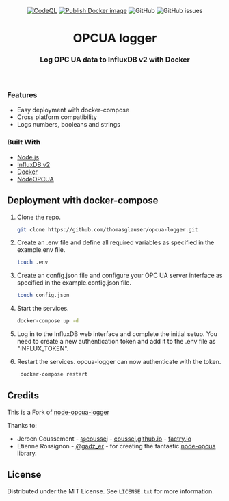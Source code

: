 <div align="center">

[![CodeQL](https://github.com/thomasglauser/opcua-logger/actions/workflows/codeql-analysis.yml/badge.svg)](https://github.com/thomasglauser/opcua-logger/actions/workflows/codeql-analysis.yml)
[![Publish Docker image](https://github.com/thomasglauser/opcua-logger/actions/workflows/docker-image.yml/badge.svg)](https://github.com/thomasglauser/opcua-logger/actions/workflows/docker-image.yml)
![GitHub](https://img.shields.io/github/license/thomasglauser/opcua-logger)
![GitHub issues](https://img.shields.io/github/issues-raw/thomasglauser/opcua-logger)

  <h1 align="center">OPCUA logger</h1>

  <h3 align="center">
    Log OPC UA data to InfluxDB v2 with Docker
    <br />
    <br />
    <br />
  </h3>
</div>

### Features

-   Easy deployment with docker-compose
-   Cross platform compatibility
-   Logs numbers, booleans and strings

### Built With

-   [Node.js](https://nodejs.org)
-   [InfluxDB v2](https://influxdata.com/products/influxdb)
-   [Docker](https://docker.com/)
-   [NodeOPCUA](https://node-opcua.github.io)

## Deployment with docker-compose

1. Clone the repo.

    ```sh
    git clone https://github.com/thomasglauser/opcua-logger.git
    ```

2. Create an .env file and define all required variables as specified in the example.env file.

    ```sh
    touch .env
    ```

3. Create an config.json file and configure your OPC UA server interface as specified in the example.config.json file.

    ```sh
    touch config.json
    ```

4. Start the services.

    ```sh
    docker-compose up -d
    ```

5. Log in to the InfluxDB web interface and complete the initial setup. You need to create a new authentication token and add it to the .env file as "INFLUX_TOKEN".
6. Restart the services. opcua-logger can now authenticate with the token.

    ```sh
     docker-compose restart
    ```

## Credits

This is a Fork of [
node-opcua-logger
](https://github.com/coussej/node-opcua-logger)

Thanks to:

-   Jeroen Coussement - [@coussej](https://twitter.com/coussej) - [coussej.github.io](http://coussej.github.io) - [factry.io](https://www.factry.io)
-   Etienne Rossignon - [@gadz_er](https://twitter.com/gadz_er) - for creating the fantastic [node-opcua](https://github.com/node-opcua/node-opcua) library.

## License

Distributed under the MIT License. See `LICENSE.txt` for more information.
